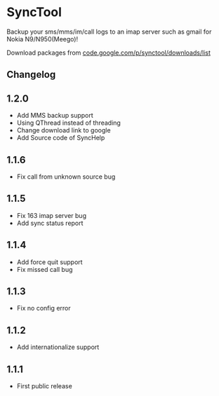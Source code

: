 SyncTool
=========================================================

Backup your sms/mms/im/call logs to an imap server such as gmail for Nokia N9/N950(Meego)!

Download packages from  [code.google.com/p/synctool/downloads/list](http://code.google.com/p/synctool/downloads/list)

Changelog
---------

1.2.0
-----------------------
* Add MMS backup support
* Using QThread instead of threading
* Change download link to google
* Add Source code of SyncHelp

1.1.6
-----------------------
* Fix call from unknown source bug

1.1.5
-----------------------
* Fix 163 imap server bug
* Add sync status report

1.1.4
-----------------------
* Add force quit support
* Fix missed call bug

1.1.3
-----------------------
* Fix no config error

1.1.2
-----------------------
* Add internationalize support

1.1.1
-----------------------
* First public release
